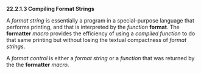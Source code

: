 **22.2.1.3 Compiling Format Strings** 

A *format string* is essentially a program in a special-purpose language that performs printing, and that is interpreted by the *function* **format**. The **formatter** *macro* provides the efficiency of using a *compiled function* to do that same printing but without losing the textual compactness of *format strings*. 

A *format control* is either a *format string* or a *function* that was returned by the the **formatter** *macro*. 

